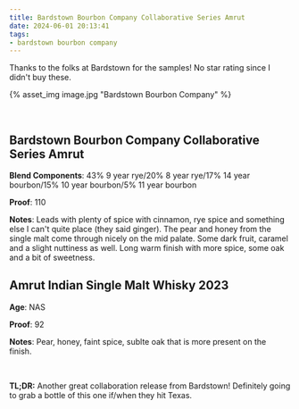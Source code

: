```yaml
---
title: Bardstown Bourbon Company Collaborative Series Amrut
date: 2024-06-01 20:13:41
tags:
- bardstown bourbon company
---
```


Thanks to the folks at Bardstown for the samples! No star rating since I didn't buy these.

{% asset_img image.jpg "Bardstown Bourbon Company" %}

&nbsp;

## Bardstown Bourbon Company Collaborative Series Amrut

**Blend Components**: 43% 9 year rye/20% 8 year rye/17% 14 year bourbon/15% 10 year bourbon/5% 11 year bourbon

**Proof**: 110

**Notes**: Leads with plenty of spice with cinnamon, rye spice and something else I can't quite place (they said ginger). The pear and honey from the single malt come through nicely on the mid palate. Some dark fruit, caramel and a slight nuttiness as well. Long warm finish with more spice, some oak and a bit of sweetness.

## Amrut Indian Single Malt Whisky 2023

**Age**: NAS

**Proof**: 92

**Notes**: Pear, honey, faint spice, sublte oak that is more present on the finish.

&nbsp;

**TL;DR:** Another great collaboration release from Bardstown! Definitely going to grab a bottle of this one if/when they hit Texas.
